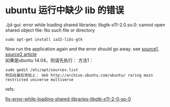 # ubuntu 运行中缺少 lib 的错误

./jd-gui: error while loading shared libraries: libgtk-x11-2.0.so.0: cannot open shared object file: No such file or directory

	sudo apt-get install ia32-libs-gtk
Now run the application again and the error should go away. see [source1][1], [source2 article][2]   
如果是ubuntu 14.04，则请先执行：
方法1：

	sudo gedit /etc/apt/sources.list
	然后在最后添加上： deb http://archive.ubuntu.com/ubuntu/ raring main restricted universe multiverse




refs:  

[fix-error-while-loading-shared-libraries-libgtk-x11-2-0-so-0][2]  




[1]: http://blog.csdn.net/michaelpp/article/details/8904300
[2]: http://www.techmaze.net/fix-error-while-loading-shared-libraries-libgtk-x11-2-0-so-0/